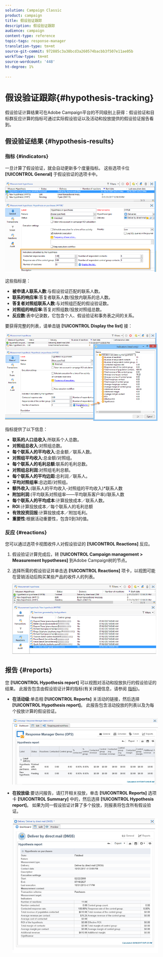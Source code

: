 ```yaml
---
solution: Campaign Classic
product: campaign
title: 假设验证跟踪
description: 假设验证跟踪
audience: campaign
content-type: reference
topic-tags: response-manager
translation-type: tm+mt
source-git-commit: 972885c3a38bcd3a260574bacbb3f507e11ae05b
workflow-type: tm+mt
source-wordcount: '448'
ht-degree: 1%

---
```



# 假设验证跟踪{#hypothesis-tracking}

假设验证计算结果可在Adobe Campaign平台的不同级别上获得：假设验证和目标群反应计算的指标可通过实际假设验证以及活动和投放提供的假设验证报告看到。

## 假设验证结果 {#hypothesis-results}

### 指标 {#indicators}

一旦计算了假设验证，就会自动更新多个度量指标。 这些选项卡位 **[!UICONTROL General]** 于假设验证的选项卡中。

![](assets/response_hypothesis_delivery_example_010.png)

这些指标是：

* **被申请人联系人数**:与假设验证匹配的联系人数。
* **联系的响应率**:答复者联系人数/投放内联系的总人数。
* **答复者对照组联系人数**:与对照组匹配的假设验证数。
* **对照组的响应率**:答复对照组数/投放对照组总数。
* **反应数**:表中记录数，它包含个人、假设验证和事务表之间的关系。

要获得完整的列表，请单击链 **[!UICONTROL Display the list]** 接：

![](assets/response_hypothesis_indicators_002.png)

指标提供了以下信息：

* **联系的人口总收入**:所联系个人总数。
* **对照组总收入**:对照组总数。
* **每个联系人的平均收入**:总金额／联系人数。
* **对照组平均收入**:总金额/对照组。
* **每个联系人的毛利总额**:联系的毛利总数。
* **对照组总利润**:对照组毛利总额。
* **每个联系人的平均边距**:总利润／联系人。
* **平均对照组率**:总边距/对照组。
* **额外收入**:(联系人的平均收入-对照组的平均收入)*联系人数
* **附加利润**:(平均联系对照组率——平均联系客户率)/联系人数
* **每个联系人的平均成本**:计算投放成本／联系人数。
* **ROI**:计算投放成本／每个联系人的毛利总额
* **有效投资回报**:计算投放成本／附加毛利。
* **重要性**:根据活动重要性，包含0到3的值。

### 反应 {#reactions}

您可以通过选项卡视图收件人对假设验证的 **[!UICONTROL Reactions]** 反应。

1. 假设验证计算完成后，转 **[!UICONTROL Campaign management > Measurement hypotheses]** 到Adobe Campaign树的节点。
1. 选择所需的假设验证并单击选 **[!UICONTROL Reactions]** 项卡，以视图可能在营销活动后购买某些产品的收件人的列表。

   ![](assets/response_hypothesis_reactions_001.png)

## 报告 {#reports}

您 **[!UICONTROL Hypothesis report]** 可以视图对活动和投放执行的假设验证的结果。 此报告包含由假设验证计算的指标(有关详细信息，请参阅 [指标](#indicators))。

* **在活动级**:单击相 **[!UICONTROL Reports]** 关活动的链接，然后选择 **[!UICONTROL Hypothesis report]**。 此报告包含活动投放的列表以及为每个投放计算的假设验证。

   ![](assets/response_hypothesis_campaign_report_001.png)

* **在投放级**:要访问报告，请打开相关投放，单击 **[!UICONTROL Reports]** 选项卡 **[!UICONTROL Summary]** 中的，然后选择 **[!UICONTROL Hypothesis report]**。 如果为同一假设验证计算了多个投放，则报表将包含所有假设验证。

   ![](assets/response_hypothesis_delivery_report_001.png)
